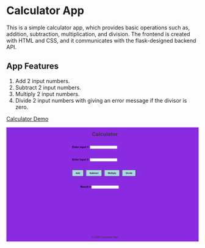 # Calculator App

This is a simple calculator app, which provides basic operations such as, addition, subtraction, multiplication, and division. The frontend is created with HTML and CSS, and it communicates with the flask-designed backend API.

    
## App Features

1. Add 2 input numbers.
2. Subtract 2 input numbers.
3. Multiply 2 input numbers.
4. Divide 2 input numbers with giving an error message if the divisor is zero.
   
 [Calculator Demo](https://drive.google.com/file/d/1MwQPwvrtHE33XbzCC3cXhS6uKhRMGhPo/view?usp=sharing)

![App Interface Image](https://github.com/Rodina222/flask-simple-calculator-app/blob/main/calculator_with_flask.png)
